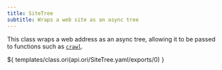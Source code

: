 ```yaml
---
title: SiteTree
subtitle: Wraps a web site as an async tree
---
```


This class wraps a web address as an async tree, allowing it to be passed to functions such as
[`crawl`](/builtins/site/crawl.html).

${ templates/class.ori(api.ori/SiteTree.yaml/exports/0) }
